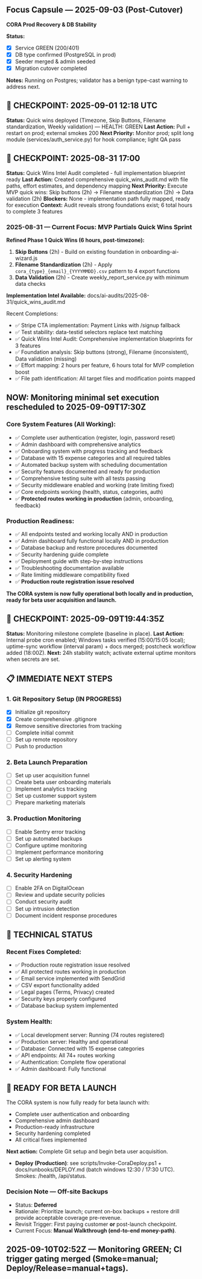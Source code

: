 ## Focus Capsule — 2025-09-03 (Post-Cutover)
**CORA Prod Recovery & DB Stability**

**Status:**
- [x] Service GREEN (200/401)
- [x] DB type confirmed (PostgreSQL in prod)
- [x] Seeder merged & admin seeded
- [x] Migration cutover completed

**Notes:** Running on Postgres; validator has a benign type-cast warning to address next.
## 💾 CHECKPOINT: 2025-09-01 12:18 UTC
**Status:** Quick wins deployed (Timezone, Skip Buttons, Filename standardization, Weekly validation) — HEALTH: GREEN
**Last Action:** Pull + restart on prod; external smokes 200
**Next Priority:** Monitor prod; split long module (services/auth_service.py) for hook compliance; light QA pass
## 💾 CHECKPOINT: 2025-08-31 17:00
**Status:** Quick Wins Intel Audit completed - full implementation blueprint ready
**Last Action:** Created comprehensive quick_wins_audit.md with file paths, effort estimates, and dependency mapping
**Next Priority:** Execute MVP quick wins: Skip buttons (2h) → Filename standardization (2h) → Data validation (2h)
**Blockers:** None - implementation path fully mapped, ready for execution
**Context:** Audit reveals strong foundations exist; 6 total hours to complete 3 features

### 2025-08-31 — Current Focus: MVP Partials Quick Wins Sprint
**Refined Phase 1 Quick Wins (6 hours, post-timezone):**
1. **Skip Buttons** (2h) - Build on existing foundation in onboarding-ai-wizard.js
2. **Filename Standardization** (2h) - Apply `cora_{type}_{email}_{YYYYMMDD}.csv` pattern to 4 export functions
3. **Data Validation** (2h) - Create weekly_report_service.py with minimum data checks

**Implementation Intel Available:** docs/ai-audits/2025-08-31/quick_wins_audit.md

Recent Completions:
- ✅ Stripe CTA implementation: Payment Links with /signup fallback
- ✅ Test stability: data-testid selectors replace text matching
- ✅ Quick Wins Intel Audit: Comprehensive implementation blueprints for 3 features
- ✅ Foundation analysis: Skip buttons (strong), Filename (inconsistent), Data validation (missing)
- ✅ Effort mapping: 2 hours per feature, 6 hours total for MVP completion boost
- ✅ File path identification: All target files and modification points mapped
## NOW: Monitoring minimal set execution rescheduled to 2025-09-09T17:30Z

### Core System Features (All Working):
- ✅ Complete user authentication (register, login, password reset)
- ✅ Admin dashboard with comprehensive analytics
- ✅ Onboarding system with progress tracking and feedback
- ✅ Database with 15 expense categories and all required tables
- ✅ Automated backup system with scheduling documentation
- ✅ Security features documented and ready for production
- ✅ Comprehensive testing suite with all tests passing
- ✅ Security middleware enabled and working (rate limiting fixed)
- ✅ Core endpoints working (health, status, categories, auth)
- ✅ **Protected routes working in production** (admin, onboarding, feedback)

### Production Readiness:
- ✅ All endpoints tested and working locally AND in production
- ✅ Admin dashboard fully functional locally AND in production
- ✅ Database backup and restore procedures documented
- ✅ Security hardening guide complete
- ✅ Deployment guide with step-by-step instructions
- ✅ Troubleshooting documentation available
- ✅ Rate limiting middleware compatibility fixed
- ✅ **Production route registration issue resolved**

**The CORA system is now fully operational both locally and in production, ready for beta user acquisition and launch.**

## 💾 CHECKPOINT: 2025-09-09T19:44:35Z
**Status:** Monitoring milestone complete (baseline in place).
**Last Action:** Internal probe cron enabled; Windows tasks verified (15:00/15:05 local); uptime-sync workflow (interval param) + docs merged; postcheck workflow added (18:00Z).
**Next:** 24h stability watch; activate external uptime monitors when secrets are set.

## 📋 IMMEDIATE NEXT STEPS

### 1. Git Repository Setup (IN PROGRESS)
- [x] Initialize git repository
- [x] Create comprehensive .gitignore
- [x] Remove sensitive directories from tracking
- [ ] Complete initial commit
- [ ] Set up remote repository
- [ ] Push to production

### 2. Beta Launch Preparation
- [ ] Set up user acquisition funnel
- [ ] Create beta user onboarding materials
- [ ] Implement analytics tracking
- [ ] Set up customer support system
- [ ] Prepare marketing materials

### 3. Production Monitoring
- [ ] Enable Sentry error tracking
- [ ] Set up automated backups
- [ ] Configure uptime monitoring
- [ ] Implement performance monitoring
- [ ] Set up alerting system

### 4. Security Hardening
- [ ] Enable 2FA on DigitalOcean
- [ ] Review and update security policies
- [ ] Conduct security audit
- [ ] Set up intrusion detection
- [ ] Document incident response procedures

## 🔧 TECHNICAL STATUS

### Recent Fixes Completed:
- ✅ Production route registration issue resolved
- ✅ All protected routes working in production
- ✅ Email service implemented with SendGrid
- ✅ CSV export functionality added
- ✅ Legal pages (Terms, Privacy) created
- ✅ Security keys properly configured
- ✅ Database backup system implemented

### System Health:
- ✅ Local development server: Running (74 routes registered)
- ✅ Production server: Healthy and operational
- ✅ Database: Connected with 15 expense categories
- ✅ API endpoints: All 74+ routes working
- ✅ Authentication: Complete flow operational
- ✅ Admin dashboard: Fully functional

## 🚀 READY FOR BETA LAUNCH

The CORA system is now fully ready for beta launch with:
- Complete user authentication and onboarding
- Comprehensive admin dashboard
- Production-ready infrastructure
- Security hardening completed
- All critical fixes implemented

**Next action:** Complete Git setup and begin beta user acquisition.

- **Deploy (Production)**: see scripts/Invoke-CoraDeploy.ps1 + docs/runbooks/DEPLOY.md (batch windows 12:30 / 17:30 UTC). Smokes: /health, /api/status.


### Decision Note — Off-site Backups
- Status: **Deferred**
- Rationale: Prioritize launch; current on-box backups + restore drill provide acceptable coverage pre-revenue.
- Revisit Trigger: First paying customer **or** post-launch checkpoint.
- Current Focus: **Manual Walkthrough (end-to-end money-path)**.
## 2025-09-10T02:52Z — Monitoring GREEN; CI trigger gating merged (Smoke=manual; Deploy/Release=manual+tags).
